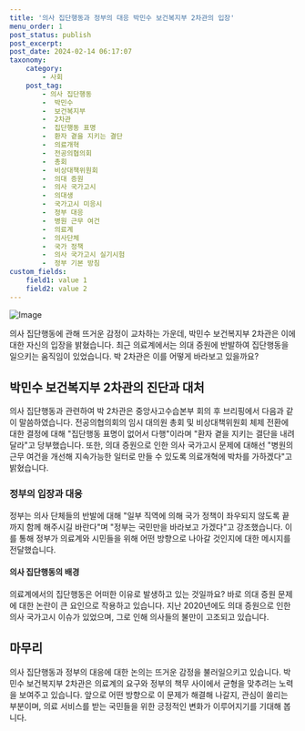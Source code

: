 ```yaml
---
title: '의사 집단행동과 정부의 대응 박민수 보건복지부 2차관의 입장'
menu_order: 1
post_status: publish
post_excerpt: 
post_date: 2024-02-14 06:17:07
taxonomy:
    category:
        - 사회
    post_tag:
        - 의사 집단행동
        -  박민수
        -  보건복지부
        -  2차관
        -  집단행동 표명
        -  환자 곁을 지키는 결단
        -  의료개혁
        -  전공의협의회
        -  총회
        -  비상대책위원회
        -  의대 증원
        -  의사 국가고시
        -  의대생
        -  국가고시 미응시
        -  정부 대응
        -  병원 근무 여건
        -  의료계
        -  의사단체
        -  국가 정책
        -  의사 국가고시 실기시험
        -  정부 기본 방침
custom_fields:
    field1: value 1
    field2: value 2
---
```


![Image](https://imgnews.pstatic.net/image/214/2024/02/13/0001330256_001_20240213112803613.jpg?type=w647)

의사 집단행동에 관해 뜨거운 감정이 교차하는 가운데, 박민수 보건복지부 2차관은 이에 대한 자신의 입장을 밝혔습니다. 최근 의료계에서는 의대 증원에 반발하여 집단행동을 일으키는 움직임이 있었습니다. 박 2차관은 이를 어떻게 바라보고 있을까요?
## 박민수 보건복지부 2차관의 진단과 대처
의사 집단행동과 관련하여 박 2차관은 중앙사고수습본부 회의 후 브리핑에서 다음과 같이 말씀하였습니다. 전공의협의회의 임시 대의원 총회 및 비상대책위원회 체제 전환에 대한 결정에 대해 "집단행동 표명이 없어서 다행"이라며 "환자 곁을 지키는 결단을 내려달라"고 당부했습니다. 또한, 의대 증원으로 인한 의사 국가고시 문제에 대해선 "병원의 근무 여건을 개선해 지속가능한 일터로 만들 수 있도록 의료개혁에 박차를 가하겠다"고 밝혔습니다.
### 정부의 입장과 대응
정부는 의사 단체들의 반발에 대해 "일부 직역에 의해 국가 정책이 좌우되지 않도록 끝까지 함께 해주시길 바란다"며 "정부는 국민만을 바라보고 가겠다"고 강조했습니다. 이를 통해 정부가 의료계와 시민들을 위해 어떤 방향으로 나아갈 것인지에 대한 메시지를 전달했습니다.
#### 의사 집단행동의 배경
의료계에서의 집단행동은 어떠한 이유로 발생하고 있는 것일까요? 바로 의대 증원 문제에 대한 논란이 큰 요인으로 작용하고 있습니다. 지난 2020년에도 의대 증원으로 인한 의사 국가고시 이슈가 있었으며, 그로 인해 의사들의 불만이 고조되고 있습니다.
## 마무리
의사 집단행동과 정부의 대응에 대한 논의는 뜨거운 감정을 불러일으키고 있습니다. 박민수 보건복지부 2차관은 의료계의 요구와 정부의 책무 사이에서 균형을 맞추려는 노력을 보여주고 있습니다. 앞으로 어떤 방향으로 이 문제가 해결해 나갈지, 관심이 쏠리는 부분이며, 의료 서비스를 받는 국민들을 위한 긍정적인 변화가 이루어지기를 기대해 봅니다.
